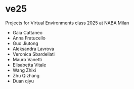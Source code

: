 # ve25
Projects for Virtual Environments class 2025 at NABA Milan

- Gaia Cattaneo
- Anna Fratucello
- Guo Jiutong
- Aleksandra Lavrova
- Veronica Sbardellati
- Mauro Vanetti
- Elisabetta Vitale
- Wang Zhixi
- Zhu Qizhang
- Duan qiyu
